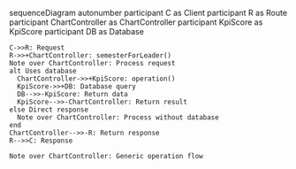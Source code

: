 sequenceDiagram
    autonumber
    participant C as Client
    participant R as Route
    participant ChartController as ChartController
    participant KpiScore as KpiScore
    participant DB as Database
    
    C->>R: Request
    R->>+ChartController: semesterForLeader()
    Note over ChartController: Process request
    alt Uses database
      ChartController->>+KpiScore: operation()
      KpiScore->>+DB: Database query
      DB-->>-KpiScore: Return data
      KpiScore-->>-ChartController: Return result
    else Direct response
      Note over ChartController: Process without database
    end
    ChartController-->>-R: Return response
    R-->>C: Response
    
    Note over ChartController: Generic operation flow
  